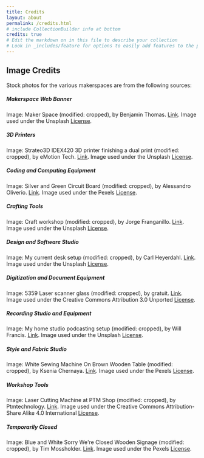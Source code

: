 ```yaml
---
title: Credits
layout: about
permalink: /credits.html
# include CollectionBuilder info at bottom
credits: true
# Edit the markdown on in this file to describe your collection
# Look in _includes/feature for options to easily add features to the page
---
```

## Image Credits

Stock photos for the various makerspaces are from the following sources:

##### Makerspace Web Banner
Image: Maker Space (modified: cropped), by Benjamin Thomas. [Link](https://unsplash.com/photos/qDEvPXs9PwY). Image used under the Unsplash [License](https://unsplash.com/license).

##### 3D Printers 
Image: Strateo3D IDEX420 3D printer finishing a dual print (modified: cropped), by eMotion Tech. [Link](https://unsplash.com/photos/HPEOsBTn8Ps). Image used under the Unsplash [License](https://unsplash.com/license).

##### Coding and Computing Equipment
Image: Silver and Green Circuit Board (modified: cropped), by Alessandro Oliverio. [Link](https://www.pexels.com/photo/silver-and-green-circuit-board-1472443/). Image used under the Pexels [License](https://www.pexels.com/license/).

##### Crafting Tools
Image: Craft workshop (modified: cropped), by Jorge Franganillo. [Link](https://unsplash.com/photos/E0-pt-C9UwY). Image used under the Unsplash [License](https://unsplash.com/license).

##### Design and Software Studio 
Image: My current desk setup (modified: cropped), by Carl Heyerdahl. [Link](https://unsplash.com/photos/KE0nC8-58MQ). Image used under the Unsplash [License](https://unsplash.com/license).

##### Digitization and Document Equipment 
Image: 5359 Laser scanner glass (modified: cropped), by gratuit. [Link](http://www.freeimageslive.co.uk/free_stock_image/laser-scanner-glass-jpg). Image used under the Creative Commons Attribution 3.0 Unported [License](https://creativecommons.org/licenses/by/3.0/).

##### Recording Studio and Equipment 
Image: My home studio podcasting setup (modified: cropped), by Will Francis. [Link](https://unsplash.com/photos/ZDNyhmgkZlQ). Image used under the Unsplash [License](https://unsplash.com/license).

##### Style and Fabric Studio 
Image: White Sewing Machine On Brown Wooden Table (modified: cropped), by Ksenia Chernaya. [Link](https://www.pexels.com/photo/white-sewing-machine-on-brown-wooden-table-3951674/). Image used under the Pexels [License](https://www.pexels.com/license/).

##### Workshop Tools 
Image: Laser Cutting Machine at PTM Shop (modified: cropped), by Ptmtechnology.  [Link]( https://commons.wikimedia.org/wiki/File:LASER_CUTTING_MACHINE_AT_PTM_SHOP.jpg). Image used under the Creative Commons Attribution-Share Alike 4.0 International [License](https://creativecommons.org/licenses/by-sa/4.0/deed.en).

##### Temporarily Closed 
Image: Blue and White Sorry We're Closed Wooden Signage (modified: cropped), by Tim Mossholder. [Link]( https://www.pexels.com/photo/blue-and-white-sorry-we-re-closed-wooden-signage-1171386/). Image used under the Pexels [License](https://www.pexels.com/license/).


